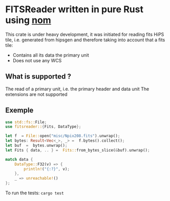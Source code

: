 # FITSReader written in pure Rust using [nom](https://github.com/Geal/nom)

This crate is under heavy development, it was initiated for reading fits HiPS tile, i.e. generated from hipsgen and therefore taking into account that a fits tile:

* Contains all its data the primary unit
* Does not use any WCS

## What is supported ?

The read of a primary unit, i.e. the primary header and data unit
The extensions are not supported

## Exemple

```rust
use std::fs::File;
use fitsreader::{Fits, DataType};

let f  = File::open("misc/Npix208.fits").unwrap();
let bytes: Result<Vec<_>, _> =  f.bytes().collect();
let buf  =  bytes.unwrap();
let Fits { data, .. } =  Fits::from_bytes_slice(&buf).unwrap();

match data {
    DataType::F32(v) => {
        println!("{:?}", v);
    },
    _ => unreachable!()
};
```

To run the tests:
``
cargo test
``
